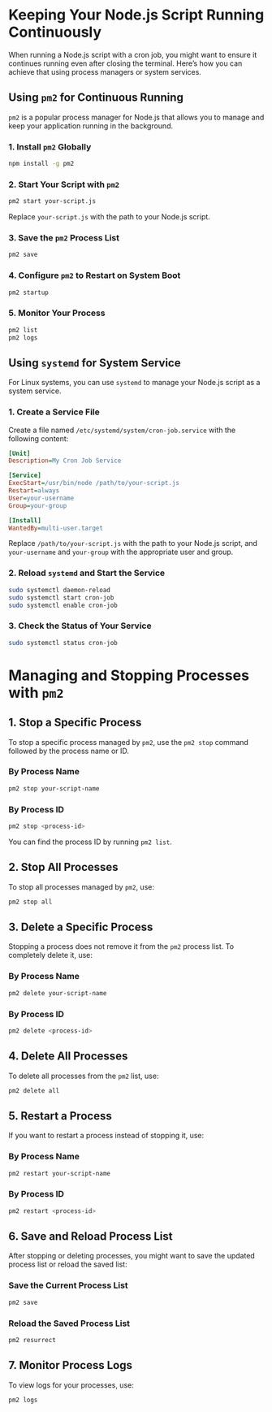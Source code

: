 # Keeping Your Node.js Script Running Continuously

When running a Node.js script with a cron job, you might want to ensure it continues running even after closing the terminal. Here’s how you can achieve that using process managers or system services.

## Using `pm2` for Continuous Running

`pm2` is a popular process manager for Node.js that allows you to manage and keep your application running in the background.

### 1. Install `pm2` Globally

```bash
npm install -g pm2
```

### 2. Start Your Script with `pm2`

```bash
pm2 start your-script.js
```

Replace `your-script.js` with the path to your Node.js script.

### 3. Save the `pm2` Process List

```bash
pm2 save
```

### 4. Configure `pm2` to Restart on System Boot

```bash
pm2 startup
```

### 5. Monitor Your Process

```bash
pm2 list
pm2 logs
```

## Using `systemd` for System Service

For Linux systems, you can use `systemd` to manage your Node.js script as a system service.

### 1. Create a Service File

Create a file named `/etc/systemd/system/cron-job.service` with the following content:

```ini
[Unit]
Description=My Cron Job Service

[Service]
ExecStart=/usr/bin/node /path/to/your-script.js
Restart=always
User=your-username
Group=your-group

[Install]
WantedBy=multi-user.target
```

Replace `/path/to/your-script.js` with the path to your Node.js script, and `your-username` and `your-group` with the appropriate user and group.

### 2. Reload `systemd` and Start the Service

```bash
sudo systemctl daemon-reload
sudo systemctl start cron-job
sudo systemctl enable cron-job
```

### 3. Check the Status of Your Service

```bash
sudo systemctl status cron-job
```


# Managing and Stopping Processes with `pm2`

## 1. Stop a Specific Process

To stop a specific process managed by `pm2`, use the `pm2 stop` command followed by the process name or ID.

### By Process Name
```bash
pm2 stop your-script-name
```

### By Process ID
```bash
pm2 stop <process-id>
```

You can find the process ID by running `pm2 list`.

## 2. Stop All Processes

To stop all processes managed by `pm2`, use:

```bash
pm2 stop all
```

## 3. Delete a Specific Process

Stopping a process does not remove it from the `pm2` process list. To completely delete it, use:

### By Process Name
```bash
pm2 delete your-script-name
```

### By Process ID
```bash
pm2 delete <process-id>
```

## 4. Delete All Processes

To delete all processes from the `pm2` list, use:

```bash
pm2 delete all
```

## 5. Restart a Process

If you want to restart a process instead of stopping it, use:

### By Process Name
```bash
pm2 restart your-script-name
```

### By Process ID
```bash
pm2 restart <process-id>
```

## 6. Save and Reload Process List

After stopping or deleting processes, you might want to save the updated process list or reload the saved list:

### Save the Current Process List
```bash
pm2 save
```

### Reload the Saved Process List
```bash
pm2 resurrect
```

## 7. Monitor Process Logs

To view logs for your processes, use:

```bash
pm2 logs
```
